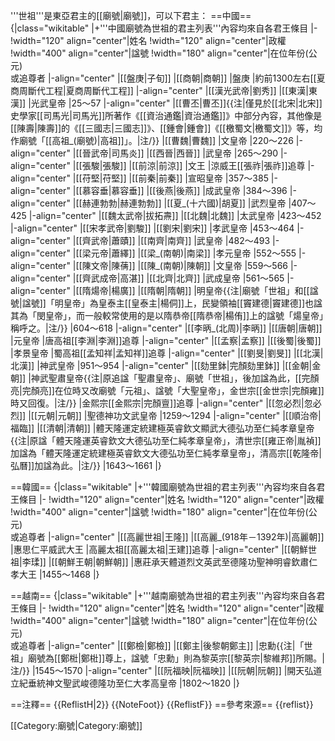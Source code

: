 '''世祖'''是東亞君主的[[廟號|廟號]]，可以下君主：
==中國==
{|class="wikitable"
|+'''中國廟號為世祖的君主列表'''<ref>內容均來自各君王條目</ref>
|-
!width="120" align="center"|姓名
!width="120" align="center"|政權
!width="400" align="center"|諡號
!width="180" align="center"|在位年份(公元)<br/>或追尊者
|-align="center"
|[[盤庚|子旬]]
|[[商朝|商朝]]
|盤庚
|約前1300左右<ref>[[夏商周斷代工程|夏商周斷代工程]]</ref>
|-align="center"
|[[漢光武帝|劉秀]]
|[[東漢|東漢]]
|光武皇帝
|25～57
|-align="center"
|[[曹丕|曹丕]]{{注|僅見於[[北宋|北宋]]史學家[[司馬光|司馬光]]所著作《[[資治通鑑|資治通鑑]]》中部分內容，其他像是[[陳壽|陳壽]]的《[[三國志|三國志]]》、[[鍾會|鍾會]]《[[檄蜀文|檄蜀文]]》等，均作廟號「[[高祖_(廟號)|高祖]]」。|注/}}
|[[曹魏|曹魏]]
|文皇帝
|220～226
|-align="center"
|[[晉武帝|司馬炎]]
|[[西晉|西晉]]
|武皇帝
|265～290
|-align="center"
|[[張駿|張駿]]
|[[前涼|前涼]]
|文王
|涼威王[[張祚|張祚]]追尊
|-align="center"
|[[苻堅|苻堅]]
|[[前秦|前秦]]
|宣昭皇帝
|357～385
|-align="center"
|[[慕容垂|慕容垂]]
|[[後燕|後燕]]
|成武皇帝
|384～396
|-align="center"
|[[赫連勃勃|赫連勃勃]]
|[[夏_(十六國)|胡夏]]
|武烈皇帝
|407～425
|-align="center"
|[[魏太武帝|拔拓燾]]
|[[北魏|北魏]]
|太武皇帝
|423～452
|-align="center"
|[[宋孝武帝|劉駿]]
|[[劉宋|劉宋]]
|孝武皇帝
|453～464
|-align="center"
|[[齊武帝|蕭賾]]
|[[南齊|南齊]]
|武皇帝
|482～493
|-align="center"
|[[梁元帝|蕭繹]]
|[[梁_(南朝)|南梁]]
|孝元皇帝
|552～555
|-align="center"
|[[陳文帝|陳蒨]]
|[[陳_(南朝)|陳朝]]
|文皇帝
|559～566
|-align="center"
|[[齊武成帝|高湛]]
|[[北齊|北齊]]
|武成皇帝
|561～565
|-align="center"
|[[隋煬帝|楊廣]]
|[[隋朝|隋朝]]
|明皇帝{{注|廟號「世祖」和[[諡號|諡號]]「明皇帝」為皇泰主[[皇泰主|楊侗]]上，民變領袖[[竇建德|竇建德]]也諡其為「閔皇帝」，而一般較常使用的是以隋恭帝[[隋恭帝|楊侑]]上的諡號「煬皇帝」稱呼之。|注/}}
|604～618
|-align="center"
|[[李昞_(北周)|李昞]]
|[[唐朝|唐朝]]
|元皇帝
|唐高祖[[李淵|李淵]]追尊
|-align="center"
|[[孟察|孟察]]
|[[後蜀|後蜀]]
|孝景皇帝
|蜀高祖[[孟知祥|孟知祥]]追尊
|-align="center"
|[[劉旻|劉旻]]
|[[北漢|北漢]]
|神武皇帝
|951～954
|-align="center"
|[[劾里鉢|完顏劾里鉢]]
|[[金朝|金朝]]
|神武聖肅皇帝{{注|原追諡「聖肅皇帝」、廟號「世祖」，後加諡為此，[[完顏亮|完顏亮]]在位時又改廟號「元祖」、諡號「大聖皇帝」，金世宗[[金世宗|完顏雍]]時又回復。|注/}}
|金熙宗[[金熙宗|完顏亶]]追尊
|-align="center"
|[[忽必烈|忽必烈]]
|[[元朝|元朝]]
|聖德神功文武皇帝
|1259～1294
|-align="center"
|[[順治帝|福臨]]
|[[清朝|清朝]]
|體天隆運定統建極英睿欽文顯武大德弘功至仁純孝章皇帝{{注|原諡「體天隆運英睿欽文大德弘功至仁純孝章皇帝」，清世宗[[雍正帝|胤禎]]加諡為「體天隆運定統建極英睿欽文大德弘功至仁純孝章皇帝」，清高宗[[乾隆帝|弘曆]]加諡為此。|注/}}
|1643～1661
|}

==韓國==
{|class="wikitable"
|+'''韓國廟號為世祖的君主列表'''<ref>內容均來自各君王條目</ref>
|-
!width="120" align="center"|姓名
!width="120" align="center"|政權
!width="400" align="center"|諡號
!width="180" align="center"|在位年份(公元)<br/>或追尊者
|-align="center"
|[[高麗世祖|王隆]]
|[[高麗_(918年－1392年)|高麗朝]]
|惠思仁平威武大王
|高麗太祖[[高麗太祖|王建]]追尊
|-align="center"
|[[朝鮮世祖|李瑈]]
|[[朝鮮王朝|朝鮮朝]]
|惠莊承天體道烈文英武至德隆功聖神明睿欽肅仁孝大王
|1455～1468
|}

==越南==
{|class="wikitable"
|+'''越南廟號為世祖的君主列表'''<ref>內容均來自各君王條目</ref>
|-
!width="120" align="center"|姓名
!width="120" align="center"|政權
!width="400" align="center"|諡號
!width="180" align="center"|在位年份(公元)<br/>或追尊者
|-align="center"
|[[鄭檢|鄭檢]]
|[[鄭主|後黎朝鄭主]]
|忠勳{{注|「世祖」廟號為[[鄭梉|鄭梉]]尊上，諡號「忠勳」則為黎英宗[[黎英宗|黎維邦]]所賜。|注/}}
|1545～1570
|-align="center"
|[[阮福映|阮福映]]
|[[阮朝|阮朝]]
|開天弘道立紀垂統神文聖武峻德隆功至仁大孝高皇帝
|1802～1820
|}

==注釋==
{{ReflistH|2}}
{{NoteFoot}}
{{ReflistF}}
==參考來源==
{{reflist}}

[[Category:廟號|Category:廟號]]